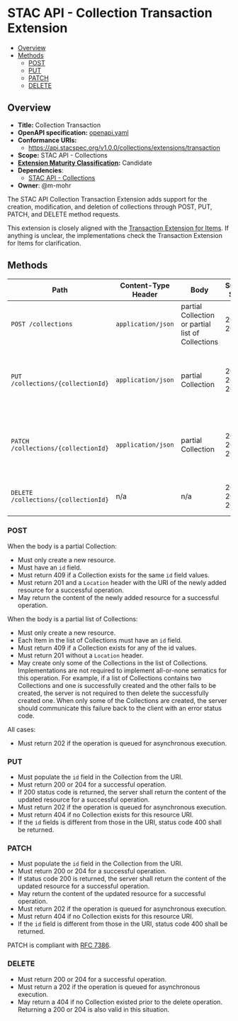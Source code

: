 # STAC API - Collection Transaction Extension <!-- omit in toc -->

- [Overview](#overview)
- [Methods](#methods)
  - [POST](#post)
  - [PUT](#put)
  - [PATCH](#patch)
  - [DELETE](#delete)

## Overview

- **Title:** Collection Transaction
- **OpenAPI specification:** [openapi.yaml](openapi.yaml)
- **Conformance URIs:**
  - <https://api.stacspec.org/v1.0.0/collections/extensions/transaction>
- **Scope:** STAC API - Collections
- **[Extension Maturity Classification](https://github.com/radiantearth/stac-api-spec/tree/main/README.md#maturity-classification):** Candidate
- **Dependencies**:
  - [STAC API - Collections](https://github.com/radiantearth/stac-api-spec/tree/v1.0.0/ogcapi-features/README.md)
- **Owner**: @m-mohr

The STAC API Collection Transaction Extension adds support for the creation, modification, and deletion
of collections through POST, PUT, PATCH, and DELETE method requests.

This extension is closely aligned with the [Transaction Extension for Items](https://github.com/stac-api-extensions/transaction).
If anything is unclear, the implementations check the Transaction Extension for Items for clarification.

## Methods

| Path                                 | Content-Type Header | Body                                              | Success Status | Description                                                             |
| ------------------------------------ | ------------------- | ------------------------------------------------- | -------------- | ----------------------------------------------------------------------- |
| `POST /collections`                  | `application/json`  | partial Collection or partial list of Collections | 201, 202       | Adds a new collection to a server.                                      |
| `PUT /collections/{collectionId}`    | `application/json`  | partial Collection                                | 200, 202, 204  | Updates an existing item by ID using a complete Collection description. |
| `PATCH /collections/{collectionId}`  | `application/json`  | partial Collection                                | 200, 202, 204  | Updates an existing item by ID using a partial Collection description.  |
| `DELETE /collections/{collectionId}` | n/a                 | n/a                                               | 200, 202, 204  | Deletes an existing Collection by ID.                                   |

### POST

When the body is a partial Collection:

- Must only create a new resource.
- Must have an `id` field.
- Must return 409 if a Collection exists for the same `id` field values.
- Must return 201 and a `Location` header with the URI of the newly added resource for a successful operation.
- May return the content of the newly added resource for a successful operation.

When the body is a partial list of Collections:

- Must only create a new resource.
- Each Item in the list of Collections must have an `id` field.
- Must return 409 if a Collection exists for any of the id values.
- Must return 201 without a `Location` header.
- May create only some of the Collections in the list of Collections. Implementations are not
  required to implement all-or-none sematics for this operation. For example, if a list of Collections
  contains two Collections and one is successfully created and the other
  fails to be created, the server is not required to then delete the successfully
  created one. When only some of the Collections are created, the
  server should communicate this failure back to the client with an error status code.

All cases:

- Must return 202 if the operation is queued for asynchronous execution.

### PUT

- Must populate the `id` field in the Collection from the URI.
- Must return 200 or 204 for a successful operation.
- If 200 status code is returned, the server shall return the content of the updated resource for a successful operation.
- Must return 202 if the operation is queued for asynchronous execution.
- Must return 404 if no Collection exists for this resource URI.
- If the `id` fields is different from those in the URI, status code 400 shall be returned.

### PATCH

- Must populate the `id` field in the Collection from the URI.
- Must return 200 or 204 for a successful operation.
- If status code 200 is returned, the server shall return the content of the updated resource for a successful operation.
- May return the content of the updated resource for a successful operation.
- Must return 202 if the operation is queued for asynchronous execution.
- Must return 404 if no Collection exists for this resource URI.
- If the `id` field is different from those in the URI, status code 400 shall be returned.

PATCH is compliant with [RFC 7386](https://tools.ietf.org/html/rfc7386).

### DELETE

- Must return 200 or 204 for a successful operation.
- Must return a 202 if the operation is queued for asynchronous execution.
- May return a 404 if no Collection existed prior to the delete operation. Returning a 200 or 204 is also valid in this situation.
